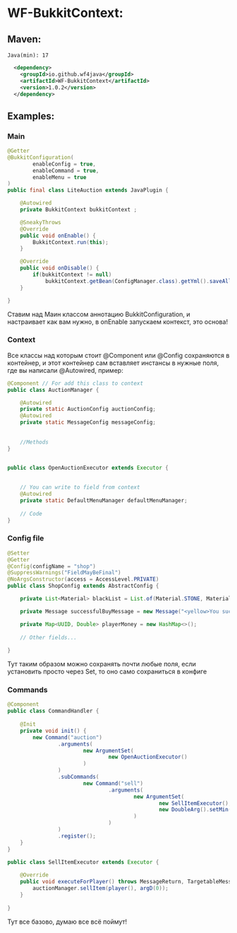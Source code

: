 # WF-BukkitContext:
## Maven:
`Java(min): 17`
```xml
  <dependency>
    <groupId>io.github.wf4java</groupId>
    <artifactId>WF-BukkitContext</artifactId>
    <version>1.0.2</version>
  </dependency>
```

## Examples:

### Main
```java
@Getter
@BukkitConfiguration(
        enableConfig = true,
        enableCommand = true,
        enableMenu = true
)
public final class LiteAuction extends JavaPlugin {

    @Autowired
    private BukkitContext bukkitContext ;

    @SneakyThrows
    @Override
    public void onEnable() {
        BukkitContext.run(this);
    }

    @Override
    public void onDisable() {
        if(bukkitContext != null)
            bukkitContext.getBean(ConfigManager.class).getYml().saveAll();
    }

}
```
Ставим над Маин классом аннотацию BukkitConfiguration, и настраивает как вам нужно, в onEnable запускаем контекст, это основа!



### Context

Все классы над которым стоит @Component или @Config сохраняются в контейнер, и этот контейнер сам вставляет инстансы в нужные поля, где вы написали @Autowired, пример:

```java
@Component // For add this class to context
public class AuctionManager {

    @Autowired
    private static AuctionConfig auctionConfig;
    @Autowired
    private static MessageConfig messageConfig;
    
    
    //Methods
}


public class OpenAuctionExecutor extends Executor {
    
    
    // You can write to field from context
    @Autowired
    private static DefaultMenuManager defaultMenuManager;
    
    // Code
}


```



### Config file

```java
@Setter
@Getter
@Config(configName = "shop")
@SuppressWarnings("FieldMayBeFinal")
@NoArgsConstructor(access = AccessLevel.PRIVATE)
public class ShopConfig extends AbstractConfig {

    private List<Material> blackList = List.of(Material.STONE, Material.GOLD_ORE);

    private Message successfulBuyMessage = new Message("<yellow>You successful buy this item!");

    private Map<UUID, Double> playerMoney = new HashMap<>();
    
    // Other fields...
    
}
```
Тут таким образом можно сохранять почти любые поля, если установить просто через Set, то оно само сохраниться в конфиге


### Commands

```java
@Component
public class CommandHandler {
    
    @Init
    private void init() {
        new Command("auction")
                .arguments(
                        new ArgumentSet(
                                new OpenAuctionExecutor()
                        )
                )
                .subCommands(
                        new Command("sell")
                                .arguments(
                                        new ArgumentSet(
                                                new SellItemExecutor(),
                                                new DoubleArg().setMin(0.1).setMax(2_000_000)
                                        )
                                )
                )
                .register();
    }
}

public class SellItemExecutor extends Executor {
    
    @Override
    public void executeForPlayer() throws MessageReturn, TargetableMessageReturn {
        auctionManager.sellItem(player(), argD(0));
    }
    
}
```
Тут все базово, думаю все всё поймут!



